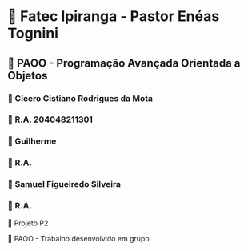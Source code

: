 # :school: Fatec Ipiranga - Pastor Enéas Tognini 
##  :pencil: PAOO - Programação Avançada Orientada a Objetos 

### :cop: Cícero Cistiano Rodrigues da Mota
### :checkered_flag: R.A. 204048211301

### :cop: Guilherme
### :checkered_flag: R.A. 

### :cop: Samuel Figueiredo Silveira
### :checkered_flag: R.A. 

:green_book: Projeto P2

:pencil: PAOO - Trabalho desenvolvido em grupo 
